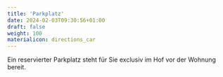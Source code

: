 ```yaml
---
title: 'Parkplatz'
date: 2024-02-03T09:30:56+01:00
draft: false
weight: 100
materialicon: directions_car
---
```


Ein reservierter Parkplatz steht für Sie exclusiv im Hof vor der Wohnung bereit.
